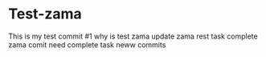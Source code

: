 # Test-zama 
This is my test commit #1
why is test zama
update zama rest
task complete zama comit
need complete task
neww commits
